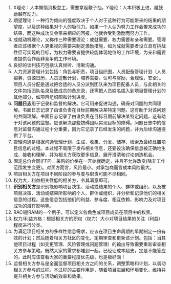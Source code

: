 1. X理论：人本懒惰消极怠工，需要拿起鞭子抽，Y理论：人本积极上进，越鼓励越有动力。
2. 期望理论：一种行为倾向的强度取决于个人对于这种行为可能带来的结果的期望度，以及这种结果对个人的吸引力。如果一个人认为努力工作会带来成功的结果，而这种成功又会带来相应的回报，他就会受到激励而努力工作。
3. 成就动机理论，又称作三种需要理沦：成就需要、权力需要和亲和需要。管理者应该根据个人更重视的需要来制定激励措施，如为成就需要者设立具有挑战性但可实现的目标，为权力需要者提供较能体现地位的工作环境，为亲和需要者提供合作而非竞争的工作环境。
4. 良好的谈判技巧包括认真倾听、清晰沟通。
5. 人力资源管理计划包括：角色与职责，项目组织图，人员配备管理计划（人员招募，资源日历，人员遣散计划，培养需要，认可与奖励，合规性，安全）。项目人员分配是通过把合适的人员分派到团队来为项目配备人员，与此相关的文件包括团队名录及致成员的备忘录，还需把人员姓名插入到项目管理计划的其他部分，如项目组织图和计划进度。
6. **问题日志**用于记录和监督的解决。它可用来促进沟通，确保对问题的共同理解。书面日志记录了由谁负责在目标前期解决某特定问题，这有助于对该问题的共同理解。书面日志记录了由谁负责在目标日期前解决某特定问题，这有助于对该问题的监督。应该解决那些妨碍团队实现目标的障碍。问题日志中的信息对监督沟通过程十分重要，因为它记录了已经发生的问题，并为后续沟通提供了平台。
7. 管理沟通是根据沟通管理计划，生成、收集、分发、储存、检索及最终处置项目信息的过程。本过程不局限于发布相关信息，还要设法确保信息被正确地生成、接收和理解，并为相关方获取更多信息、展开澄清和讨论创造机会。
8. 固定总价合同(FFP)：采购的价格在一开始就确定，并且不允许改变(除非工作范围发生变更)。对买方而言，风险最小。对承包商而言成本风险最大。
9. 项目相关方在项目不同阶段的参与度与职责可能不尽相同。
10. 权力大，利益相关性低的相关方，令其满意即可。
11. **识别相关方**是识别能影响项目决策、活动或结果的个人、群体或组织，以及被项目决策、活动或结果所影响的个人、群体或组织，并分析和记录他们的相关信息的过程。这些信息包括他们的利益、参与度、相互依赖、影响力及对项目成功的潜在影响等。
12. RACI是RAM的一个例子，可以定义各角色或项目成员在项目中的权责。
13. 权力/利益方格：根据相关方的职权（权力）大小对项目结果的关注（利益）程度进行分类。
14. 为满足项目相关方的多样性信息需求，应该在项目生命周期的早期制定一份有效的计划；然后随着相关方社区的变化，定期审查和更新该计划。包括：当其他项目过程（如变更管理、风险管理或问题管理）的输出导致需要重新审查相关方参与策略。既然大家的需求都堆到一起，已经让成本超支，定是不能答应的。此时应该查看大家的重要程度优先级，也是极好滴！
15. 监督相关方参与是全面监督项目相关方之间的关系，调整策略和计划，以调动相关方参与的过程。本过程的主要作用是，随着项目进展和环境变化，维持并提升相关方参与活动的效率和效果。